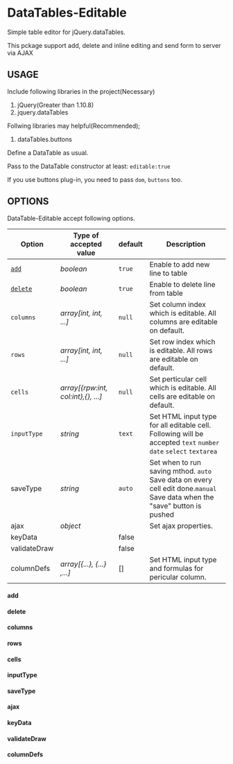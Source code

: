 # DataTables-Editable
Simple table editor for jQuery.dataTables.

This pckage support add, delete and inline editing and send form to server via AJAX

## USAGE
Include following libraries in the project(Necessary)

1. jQuery(Greater than 1.10.8)
2. jquery.dataTables

Follwing libraries may helpful(Recommended);
1. dataTables.buttons

Define a DataTable as usual.

Pass to the DataTable constructor at least: `editable:true`

If you use buttons plug-in, you need to pass `dom`, `buttons` too.

## OPTIONS
DataTable-Editable accept following options.

| Option | Type of accepted value | default | Description |
| --- | --- | --- | --- |
| [`add`](https://github.com/shujiro-yamakita/datatables-editable/blob/main/README.md#add) | *boolean* | `true` | Enable to add new line to table |
| [`delete`](https://github.com/shujiro-yamakita/datatables-editable/blob/main/README.md#delete) | *boolean* | `true` | Enable to delete line from table |
| `columns` | *array[int, int, ...]* | `null` | Set column index which is editable. All columns are editable on default. |
| `rows` | *array[int, int, ...]* | `null` | Set row index which is editable. All rows are editable on default. |
| `cells` | *array[{rpw:int, col:int},{}, ...]* | `null` | Set perticular cell which is editable. All cells are editable on default. |
| `inputType` | *string* | `text` | Set HTML input type for all editable cell. Following will be accepted `text` `number` `date` `select` `textarea` |
| saveType | *string* | `auto` | Set when to run saving mthod. `auto` Save data on every cell edit done.`manual` Save data when the "save" button is pushed |
| ajax | *object* | | Set ajax properties. |
| keyData | | false | |
| validateDraw | | false | |
| columnDefs | *array[{...}, {...} ,...]* | [] | Set HTML input type and formulas for pericular column.|

#### add
#### delete
#### columns
#### rows
#### cells
#### inputType
#### saveType
#### ajax
#### keyData
#### validateDraw
#### columnDefs
